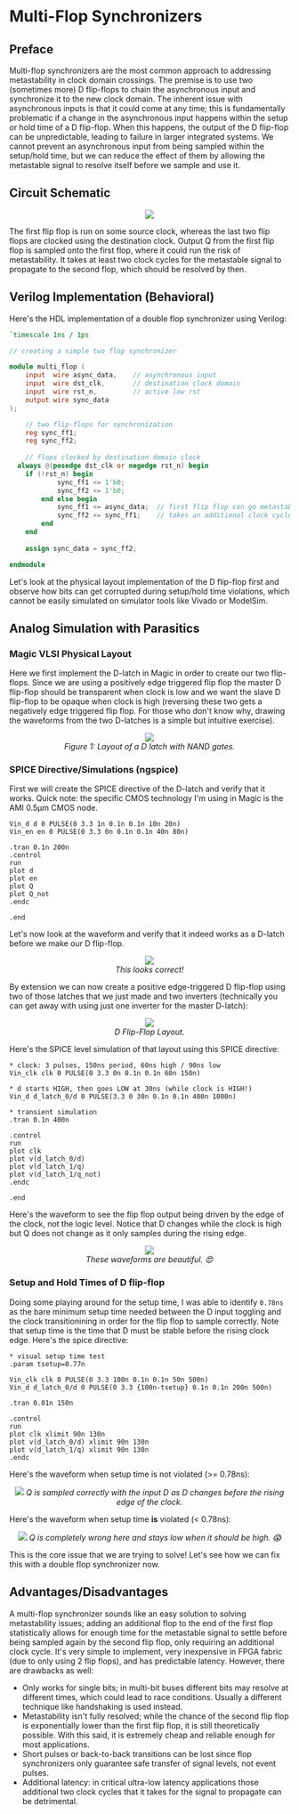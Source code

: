 # Multi-Flop Synchronizers

## Preface
Multi-flop synchronizers are the most common approach to addressing metastability in clock domain crossings. The premise is to use
two (sometimes more) D flip-flops to chain the asynchronous input and synchronize it to the new clock domain. The inherent issue 
with asynchronous inputs is that it could come at any time; this is fundamentally problematic if a change in the asynchronous input
happens within the setup or hold time of a D flip-flop. When this happens, the output of the D flip-flop can be unpredictable, leading
to failure in larger integrated systems. We cannot prevent an asynchronous input from being sampled within the setup/hold time, but we 
can reduce the effect of them by allowing the metastable signal to resolve itself before we sample and use it.

## Circuit Schematic
<p align="center">
    <img src="./TwoFlopSynch.png" />
</p>

The first flip flop is run on some source clock, whereas the last two flip flops are clocked using the destination clock. Output Q from
the first flip flop is sampled onto the first flop, where it could run the risk of metastability. It takes at least two clock cycles for the
metastable signal to propagate to the second flop, which should be resolved by then.

## Verilog Implementation (Behavioral)

Here's the HDL implementation of a double flop synchronizer using Verilog:

```Verilog
`timescale 1ns / 1ps

// creating a simple two flop synchronizer

module multi_flop (
    input  wire async_data,    // asynchronous input
    input  wire dst_clk,       // destination clock domain
    input  wire rst_n,         // active low rst     
    output wire sync_data      
);

    // two flip-flops for synchronization
    reg sync_ff1;
    reg sync_ff2;
    
    // flops clocked by destination domain clock
  always @(posedge dst_clk or negedge rst_n) begin
    if (!rst_n) begin
            sync_ff1 <= 1'b0;
            sync_ff2 <= 1'b0;
        end else begin
            sync_ff1 <= async_data;  // first flip flop can go metastable here
            sync_ff2 <= sync_ff1;    // takes an additional clock cycle to propagate
        end
    end
    
    assign sync_data = sync_ff2;

endmodule
```
Let's look at the physical layout implementation of the D flip-flop first and observe how bits can get corrupted during setup/hold time
violations, which cannot be easily simulated on simulator tools like Vivado or ModelSim.

## Analog Simulation with Parasitics

### Magic VLSI Physical Layout
Here we first implement the D-latch in Magic in order to create our two flip-flops. Since we are using a positively edge triggered flip flop the master D flip-flop should be transparent when clock is low and we want the slave D flip-flop to be opaque when clock is high (reversing these two gets a negatively edge triggered flip flop. For those who don't know why, drawing the waveforms from the two D-latches is a simple but intuitive exercise). 
<p align="center">
    <img src="./DLatchMagicLayout.png" />
    <br>
    <em>Figure 1: Layout of a D latch with NAND gates.</em>
</p>

### SPICE Directive/Simulations (ngspice)
First we will create the SPICE directive of the D-latch and verify that it works. Quick note: the specific CMOS technology I'm using in Magic is the AMI 0.5µm CMOS node.
```SPICE
Vin_d d 0 PULSE(0 3.3 1n 0.1n 0.1n 10n 20n)
Vin_en en 0 PULSE(0 3.3 0n 0.1n 0.1n 40n 80n)

.tran 0.1n 200n
.control
run
plot d
plot en
plot Q
plot Q_not
.endc

.end
```
Let's now look at the waveform and verify that it indeed works as a D-latch before we make our D flip-flop. 

<p align="center">
    <img src="./DLatchSimulation.png" />
    <br>
    <em>This looks correct!</em>
</p>

By extension we can now create a positive edge-triggered D flip-flop using two of those latches that we just made and two inverters (technically you can get away with using just one inverter for the master D-latch):
<p align="center">
    <img src="./DFFMagicLayout.png" />
    <br>
    <em>D Flip-Flop Layout.</em>
</p>

Here's the SPICE level simulation of that layout using this SPICE directive:
```SPICE
* clock: 3 pulses, 150ns period, 60ns high / 90ns low
Vin_clk clk 0 PULSE(0 3.3 0n 0.1n 0.1n 60n 150n)

* d starts HIGH, then goes LOW at 30ns (while clock is HIGH!)
Vin_d d_latch_0/d 0 PULSE(3.3 0 30n 0.1n 0.1n 400n 1000n)

* transient simulation
.tran 0.1n 400n

.control
run
plot clk
plot v(d_latch_0/d) 
plot v(d_latch_1/q) 
plot v(d_latch_1/q_not) 
.endc

.end
```
Here's the waveform to see the flip flop output being driven by the edge of the clock, not the logic level. Notice that D
changes while the clock is high but Q does not change as it only samples during the rising edge.
<p align="center">
    <img src="./DFFWaveform.png" />
    <br>
    <em>These waveforms are beautiful. 😍</em>
</p>

### Setup and Hold Times of D flip-flop

Doing some playing around for the setup time, I was able to identify `0.78ns` as the bare minimum setup time needed
between the D input toggling and the clock transitionining in order for the flip flop to sample correctly. Note that setup
time is the time that D must be stable before the rising clock edge. Here's the spice directive:

```SPICE
* visual setup time test
.param tsetup=0.77n

Vin_clk clk 0 PULSE(0 3.3 100n 0.1n 0.1n 50n 500n)
Vin_d d_latch_0/d 0 PULSE(0 3.3 {100n-tsetup} 0.1n 0.1n 200n 500n)

.tran 0.01n 150n

.control
run
plot clk xlimit 90n 130n
plot v(d_latch_0/d) xlimit 90n 130n
plot v(d_latch_1/q) xlimit 90n 130n
.endc
```

Here's the waveform when setup time is not violated (>= 0.78ns):
<p align="center">
    <img src="./GoodWaveform.png" />
    <em>Q is sampled correctly with the input D as D changes before the rising edge of the clock.</em>
</p>

Here's the waveform when setup time **is** violated (< 0.78ns):
<p align="center">
    <img src="./BadWaveform.png" />
    <em>Q is completely wrong here and stays low when it should be high. 😱 </em>
</p>

This is the core issue that we are trying to solve! Let's see how we can fix this with a double flop synchronizer now.

## Advantages/Disadvantages
A multi-flop synchronizer sounds like an easy solution to solving metastability issues; adding an additional flop to the end of the first flop statistically allows for enough time for the metastable signal to settle before being sampled again by the second flip flop, only requiring an additional clock cycle. It's very simple to implement, very inexpensive in FPGA fabric (due to only using 2 flip flops), and has predictable latency. However, there are drawbacks as well:
- Only works for single bits; in multi-bit buses different bits may resolve at different times, which could lead to race conditions. Usually a different technique like handshaking is used instead.
- Metastability isn't fully resolved; while the chance of the second flip flop is exponentially lower than the first flip flop, it is still theoretically possible. With this said, it is extremely cheap and reliable enough for most applications.
- Short pulses or back-to-back transitions can be lost since flop synchronizers only guarantee safe transfer of signal levels, not event pulses.
- Additional latency: in critical ultra-low latency applications those additional two clock cycles that it takes for the signal to propagate can be detrimental.
